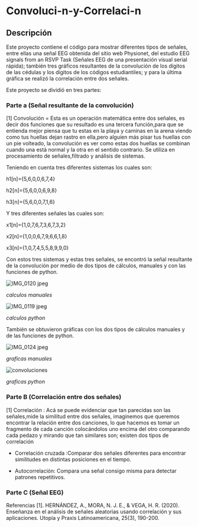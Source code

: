 # Convoluci-n-y-Correlaci-n
## Descripción 
Este proyecto contiene el código para mostrar diferentes tipos de señales, entre ellas una señal EEG obtenida del sitio web Physionet, del estudio EEG signals from an RSVP Task (Señales EEG de una presentación visual serial rápida); también tres gráficos resultantes de la convolución de los dígitos de las cédulas y los dígitos de los códigos estudiantiles; y para la última gráfica se realizó la correlación entre dos señales.  

Este proyecto se dividió en tres partes: 
### Parte a (Señal resultante de la convolución) 
[1] Convolución =  Esta es un operación matemática entre dos señales, es decir dos funciones que su resultado es una tercera función,para que se entienda mejor piensa que tu estas en la playa y caminas en la arena viendo como tus huellas dejan rastro en ella,pero alguien más pisar tus huellas con un pie volteado, la convolución es ver como estas dos huellas se combinan cuando una está normal y la otra en el sentido contrario. Se utiliza en procesamiento de señales,filtrado y análisis de sistemas.


Teniendo en cuenta tres diferentes sistemas los cuales son: 

h1[n]={5,6,0,0,6,7,4}

h2[n]={5,6,0,0,6,9,8}

h3[n]={5,6,0,0,7,1,6}
 
Y tres diferentes señales las cuales son:

x1[n]={1,0,7,6,7,3,6,7,3,2}

x2[n]={1,0,0,6,7,9,6,6,1,8}

x3[n]={1,0,7,4,5,5,8,9,9,0}

Con estos tres sistemas y estas tres señales, se encontró la señal resultante de la convolución por medio de dos tipos de cálculos, manuales y con las funciones de python. 

![IMG_0120 jpeg](https://github.com/user-attachments/assets/e79f8ed0-0c14-47d0-9838-83771375d3f4)

*calculos manuales*

![IMG_0119 jpeg](https://github.com/user-attachments/assets/4fcbf68f-5c8c-4130-ae0a-d3b7fe4464c4)

*calculos python*

También se obtuvieron gráficas  con los dos tipos de cálculos manuales y de las funciones de python.

 ![IMG_0124 jpeg](https://github.com/user-attachments/assets/fc475528-91b2-4d60-a058-e42c1610a2d3)
 
*graficas manuales*

![convoluciones](https://github.com/user-attachments/assets/e9d91491-b652-4721-bccd-146e764eb813)

*graficas python*


### Parte B (Correlación entre dos señales)   


[1] Correlación : Acá se puede evidenciar que tan parecidas son las señales,mide la similitud entre dos señales, imaginemos que queremos encontrar la relación entre dos canciones, lo que hacemos es tomar un fragmento de cada canción colocándolos uno encima del otro comparando cada pedazo y mirando que tan similares son; existen dos tipos de correlación 

- Correlación cruzada :Comparar dos señales diferentes para encontrar similitudes en distintas posiciones en el tiempo.

- Autocorrelación: Compara una señal consigo misma para detectar patrones repetitivos.


### Parte C (Señal EEG) 

Referencias
[1]. HERNÁNDEZ, A., MORA, N. J. E., & VEGA, H. R. (2020). Enseñanza en el análisis de señales aleatorias usando correlación y sus aplicaciones. Utopía y Praxis Latinoamericana, 25(3), 190-200.

